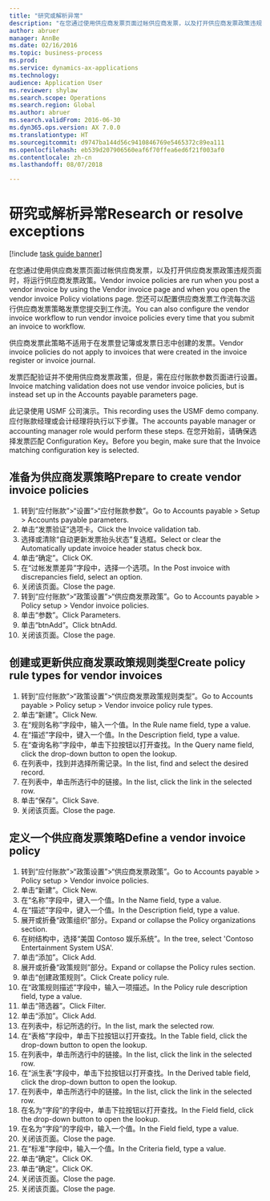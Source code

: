 ```yaml
--- 
title: "研究或解析异常"
description: "在您通过使用供应商发票页面过帐供应商发票，以及打开供应商发票政策违规页面时，将运行供应商发票政策。"
author: abruer
manager: AnnBe
ms.date: 02/16/2016
ms.topic: business-process
ms.prod: 
ms.service: dynamics-ax-applications
ms.technology: 
audience: Application User
ms.reviewer: shylaw
ms.search.scope: Operations
ms.search.region: Global
ms.author: abruer
ms.search.validFrom: 2016-06-30
ms.dyn365.ops.version: AX 7.0.0
ms.translationtype: HT
ms.sourcegitcommit: d9747ba144d56c9410846769e5465372c89ea111
ms.openlocfilehash: eb539d207906560eaf6f70ffea6ed6f21f003af0
ms.contentlocale: zh-cn
ms.lasthandoff: 08/07/2018

---
```

# <a name="research-or-resolve-exceptions"></a><span data-ttu-id="51c4a-103">研究或解析异常</span><span class="sxs-lookup"><span data-stu-id="51c4a-103">Research or resolve exceptions</span></span>

[!include [task guide banner](../../includes/task-guide-banner.md)]

<span data-ttu-id="51c4a-104">在您通过使用供应商发票页面过帐供应商发票，以及打开供应商发票政策违规页面时，将运行供应商发票政策。</span><span class="sxs-lookup"><span data-stu-id="51c4a-104">Vendor invoice policies are run when you post a vendor invoice by using the Vendor invoice page and when you open the vendor invoice Policy violations page.</span></span> <span data-ttu-id="51c4a-105">您还可以配置供应商发票工作流每次运行供应商发票策略发票您提交到工作流。</span><span class="sxs-lookup"><span data-stu-id="51c4a-105">You can also configure the vendor invoice workflow to run vendor invoice policies every time that you submit an invoice to workflow.</span></span> 

<span data-ttu-id="51c4a-106">供应商发票此策略不适用于在发票登记簿或发票日志中创建的发票。</span><span class="sxs-lookup"><span data-stu-id="51c4a-106">Vendor invoice policies do not apply to invoices that were created in the invoice register or invoice journal.</span></span> 

<span data-ttu-id="51c4a-107">发票匹配验证并不使用供应商发票政策，但是，需在应付账款参数页面进行设置。</span><span class="sxs-lookup"><span data-stu-id="51c4a-107">Invoice matching validation does not use vendor invoice policies, but is instead set up in the Accounts payable parameters page.</span></span>

<span data-ttu-id="51c4a-108">此记录使用 USMF 公司演示。</span><span class="sxs-lookup"><span data-stu-id="51c4a-108">This recording uses the USMF demo company.</span></span> <span data-ttu-id="51c4a-109">应付账款经理或会计经理将执行以下步骤。</span><span class="sxs-lookup"><span data-stu-id="51c4a-109">The accounts payable manager or accounting manager role would perform these steps.</span></span> <span data-ttu-id="51c4a-110">在您开始前，请确保选择发票匹配 Configuration Key。</span><span class="sxs-lookup"><span data-stu-id="51c4a-110">Before you begin, make sure that the Invoice matching configuration key is selected.</span></span>


## <a name="prepare-to-create-vendor-invoice-policies"></a><span data-ttu-id="51c4a-111">准备为供应商发票策略</span><span class="sxs-lookup"><span data-stu-id="51c4a-111">Prepare to create vendor invoice policies</span></span>
1. <span data-ttu-id="51c4a-112">转到“应付账款”>“设置”>“应付账款参数”。</span><span class="sxs-lookup"><span data-stu-id="51c4a-112">Go to Accounts payable > Setup > Accounts payable parameters.</span></span>
2. <span data-ttu-id="51c4a-113">单击“发票验证”选项卡。</span><span class="sxs-lookup"><span data-stu-id="51c4a-113">Click the Invoice validation tab.</span></span>
3. <span data-ttu-id="51c4a-114">选择或清除“自动更新发票抬头状态”复选框。</span><span class="sxs-lookup"><span data-stu-id="51c4a-114">Select or clear the Automatically update invoice header status check box.</span></span>
4. <span data-ttu-id="51c4a-115">单击“确定”。</span><span class="sxs-lookup"><span data-stu-id="51c4a-115">Click OK.</span></span>
5. <span data-ttu-id="51c4a-116">在“过帐发票差异”字段中，选择一个选项。</span><span class="sxs-lookup"><span data-stu-id="51c4a-116">In the Post invoice with discrepancies field, select an option.</span></span>
6. <span data-ttu-id="51c4a-117">关闭该页面。</span><span class="sxs-lookup"><span data-stu-id="51c4a-117">Close the page.</span></span>
7. <span data-ttu-id="51c4a-118">转到“应付账款”>“政策设置”>“供应商发票政策”。</span><span class="sxs-lookup"><span data-stu-id="51c4a-118">Go to Accounts payable > Policy setup > Vendor invoice policies.</span></span>
8. <span data-ttu-id="51c4a-119">单击“参数”。</span><span class="sxs-lookup"><span data-stu-id="51c4a-119">Click Parameters.</span></span>
9. <span data-ttu-id="51c4a-120">单击“btnAdd”。</span><span class="sxs-lookup"><span data-stu-id="51c4a-120">Click btnAdd.</span></span>
10. <span data-ttu-id="51c4a-121">关闭该页面。</span><span class="sxs-lookup"><span data-stu-id="51c4a-121">Close the page.</span></span>

## <a name="create-policy-rule-types-for-vendor-invoices"></a><span data-ttu-id="51c4a-122">创建或更新供应商发票政策规则类型</span><span class="sxs-lookup"><span data-stu-id="51c4a-122">Create policy rule types for vendor invoices</span></span>
1. <span data-ttu-id="51c4a-123">转到“应付账款”>“政策设置”>“供应商发票政策规则类型”。</span><span class="sxs-lookup"><span data-stu-id="51c4a-123">Go to Accounts payable > Policy setup > Vendor invoice policy rule types.</span></span>
2. <span data-ttu-id="51c4a-124">单击“新建”。</span><span class="sxs-lookup"><span data-stu-id="51c4a-124">Click New.</span></span>
3. <span data-ttu-id="51c4a-125">在“规则名称”字段中，输入一个值。</span><span class="sxs-lookup"><span data-stu-id="51c4a-125">In the Rule name field, type a value.</span></span>
4. <span data-ttu-id="51c4a-126">在“描述”字段中，键入一个值。</span><span class="sxs-lookup"><span data-stu-id="51c4a-126">In the Description field, type a value.</span></span>
5. <span data-ttu-id="51c4a-127">在“查询名称”字段中，单击下拉按钮以打开查找。</span><span class="sxs-lookup"><span data-stu-id="51c4a-127">In the Query name field, click the drop-down button to open the lookup.</span></span>
6. <span data-ttu-id="51c4a-128">在列表中，找到并选择所需记录。</span><span class="sxs-lookup"><span data-stu-id="51c4a-128">In the list, find and select the desired record.</span></span>
7. <span data-ttu-id="51c4a-129">在列表中，单击所选行中的链接。</span><span class="sxs-lookup"><span data-stu-id="51c4a-129">In the list, click the link in the selected row.</span></span>
8. <span data-ttu-id="51c4a-130">单击“保存”。</span><span class="sxs-lookup"><span data-stu-id="51c4a-130">Click Save.</span></span>
9. <span data-ttu-id="51c4a-131">关闭该页面。</span><span class="sxs-lookup"><span data-stu-id="51c4a-131">Close the page.</span></span>

## <a name="define-a-vendor-invoice-policy"></a><span data-ttu-id="51c4a-132">定义一个供应商发票策略</span><span class="sxs-lookup"><span data-stu-id="51c4a-132">Define a vendor invoice policy</span></span>
1. <span data-ttu-id="51c4a-133">转到“应付账款”>“政策设置”>“供应商发票政策”。</span><span class="sxs-lookup"><span data-stu-id="51c4a-133">Go to Accounts payable > Policy setup > Vendor invoice policies.</span></span>
2. <span data-ttu-id="51c4a-134">单击“新建”。</span><span class="sxs-lookup"><span data-stu-id="51c4a-134">Click New.</span></span>
3. <span data-ttu-id="51c4a-135">在“名称”字段中，键入一个值。</span><span class="sxs-lookup"><span data-stu-id="51c4a-135">In the Name field, type a value.</span></span>
4. <span data-ttu-id="51c4a-136">在“描述”字段中，键入一个值。</span><span class="sxs-lookup"><span data-stu-id="51c4a-136">In the Description field, type a value.</span></span>
5. <span data-ttu-id="51c4a-137">展开或折叠“政策组织”部分。</span><span class="sxs-lookup"><span data-stu-id="51c4a-137">Expand or collapse the Policy organizations section.</span></span>
6. <span data-ttu-id="51c4a-138">在树结构中，选择“美国 Contoso 娱乐系统”。</span><span class="sxs-lookup"><span data-stu-id="51c4a-138">In the tree, select 'Contoso Entertainment System USA'.</span></span>
7. <span data-ttu-id="51c4a-139">单击“添加”。</span><span class="sxs-lookup"><span data-stu-id="51c4a-139">Click Add.</span></span>
8. <span data-ttu-id="51c4a-140">展开或折叠“政策规则”部分。</span><span class="sxs-lookup"><span data-stu-id="51c4a-140">Expand or collapse the Policy rules section.</span></span>
9. <span data-ttu-id="51c4a-141">单击“创建政策规则”。</span><span class="sxs-lookup"><span data-stu-id="51c4a-141">Click Create policy rule.</span></span>
10. <span data-ttu-id="51c4a-142">在“政策规则描述”字段中，输入一项描述。</span><span class="sxs-lookup"><span data-stu-id="51c4a-142">In the Policy rule description field, type a value.</span></span>
11. <span data-ttu-id="51c4a-143">单击“筛选器”。</span><span class="sxs-lookup"><span data-stu-id="51c4a-143">Click Filter.</span></span>
12. <span data-ttu-id="51c4a-144">单击“添加”。</span><span class="sxs-lookup"><span data-stu-id="51c4a-144">Click Add.</span></span>
13. <span data-ttu-id="51c4a-145">在列表中，标记所选的行。</span><span class="sxs-lookup"><span data-stu-id="51c4a-145">In the list, mark the selected row.</span></span>
14. <span data-ttu-id="51c4a-146">在“表格”字段中，单击下拉按钮以打开查找。</span><span class="sxs-lookup"><span data-stu-id="51c4a-146">In the Table field, click the drop-down button to open the lookup.</span></span>
15. <span data-ttu-id="51c4a-147">在列表中，单击所选行中的链接。</span><span class="sxs-lookup"><span data-stu-id="51c4a-147">In the list, click the link in the selected row.</span></span>
16. <span data-ttu-id="51c4a-148">在“派生表”字段中，单击下拉按钮以打开查找。</span><span class="sxs-lookup"><span data-stu-id="51c4a-148">In the Derived table field, click the drop-down button to open the lookup.</span></span>
17. <span data-ttu-id="51c4a-149">在列表中，单击所选行中的链接。</span><span class="sxs-lookup"><span data-stu-id="51c4a-149">In the list, click the link in the selected row.</span></span>
18. <span data-ttu-id="51c4a-150">在名为“字段”的字段中，单击下拉按钮以打开查找。</span><span class="sxs-lookup"><span data-stu-id="51c4a-150">In the Field field, click the drop-down button to open the lookup.</span></span>
19. <span data-ttu-id="51c4a-151">在名为“字段”的字段中，输入一个值。</span><span class="sxs-lookup"><span data-stu-id="51c4a-151">In the Field field, type a value.</span></span>
20. <span data-ttu-id="51c4a-152">关闭该页面。</span><span class="sxs-lookup"><span data-stu-id="51c4a-152">Close the page.</span></span>
21. <span data-ttu-id="51c4a-153">在“标准”字段中，输入一个值。</span><span class="sxs-lookup"><span data-stu-id="51c4a-153">In the Criteria field, type a value.</span></span>
22. <span data-ttu-id="51c4a-154">单击“确定”。</span><span class="sxs-lookup"><span data-stu-id="51c4a-154">Click OK.</span></span>
23. <span data-ttu-id="51c4a-155">单击“确定”。</span><span class="sxs-lookup"><span data-stu-id="51c4a-155">Click OK.</span></span>
24. <span data-ttu-id="51c4a-156">关闭该页面。</span><span class="sxs-lookup"><span data-stu-id="51c4a-156">Close the page.</span></span>
25. <span data-ttu-id="51c4a-157">关闭该页面。</span><span class="sxs-lookup"><span data-stu-id="51c4a-157">Close the page.</span></span>


